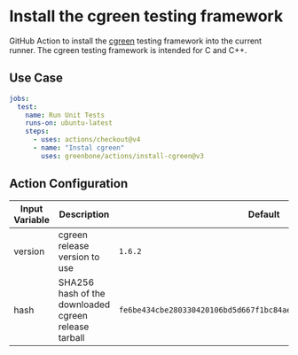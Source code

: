# Install the cgreen testing framework

GitHub Action to install the [cgreen](https://github.com/cgreen-devs/cgreen)
testing framework into the current runner. The cgreen testing framework is
intended for C and C++.

## Use Case

```yaml
jobs:
  test:
    name: Run Unit Tests
    runs-on: ubuntu-latest
    steps:
      - uses: actions/checkout@v4
      - name: "Instal cgreen"
        uses: greenbone/actions/install-cgreen@v3
```

## Action Configuration

| Input Variable | Description                                          | Default                                                            |
| ---------------| -----------------------------------------------------| ------------------------------------------------------------------ |
| version        | cgreen release version to use                        | `1.6.2`                                                            |
| hash           | SHA256 hash of the downloaded cgreen release tarball | `fe6be434cbe280330420106bd5d667f1bc84ae9468960053100dbf17071036b9` |
